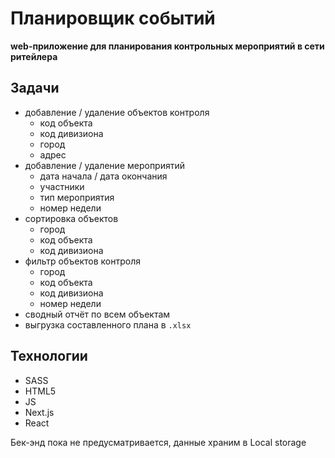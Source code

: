 # Планировщик событий

**web-приложение для планирования контрольных мероприятий в сети ритейлера**

## Задачи
* добавление / удаление объектов контроля
    * код объекта
    * код дивизиона
    * город
    * адрес
* добавление / удаление мероприятий
    * дата начала / дата окончания
    * участники
    * тип мероприятия
    * номер недели
 * сортировка объектов
    * город
    * код объекта
    * код дивизиона
 * фильтр объектов контроля
    * город
    * код объекта
    * код дивизиона
    * номер недели
 * сводный отчёт по всем объектам
 * выгрузка составленного плана в `.xlsx`

## Технологии
* SASS
* HTML5
* JS
* Next.js
* React

Бек-энд пока не предусматривается, данные храним в Local storage
